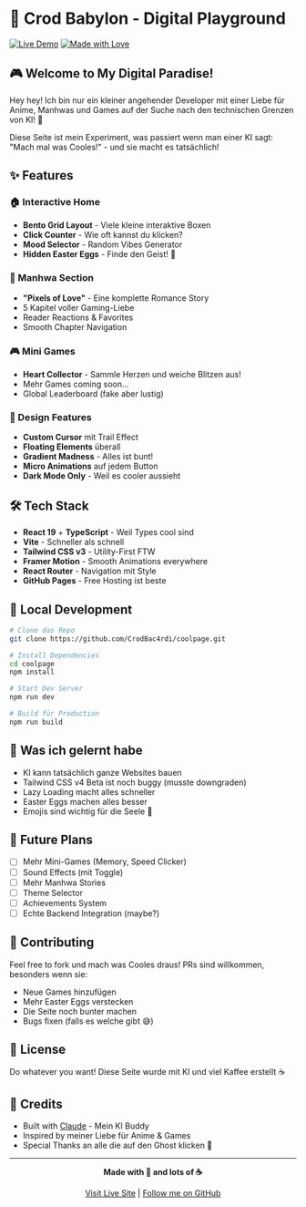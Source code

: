 # 🌟 Crod Babylon - Digital Playground

[![Live Demo](https://img.shields.io/badge/Live-Demo-ff69b4?style=for-the-badge)](https://crodbac4rdi.github.io/coolpage/)
[![Made with Love](https://img.shields.io/badge/Made%20with-💜-purple?style=for-the-badge)](https://github.com/CrodBac4rdi)

## 🎮 Welcome to My Digital Paradise!

Hey hey! Ich bin nur ein kleiner angehender Developer mit einer Liebe für Anime, Manhwas und Games auf der Suche nach den technischen Grenzen von KI! 🚀

Diese Seite ist mein Experiment, was passiert wenn man einer KI sagt: "Mach mal was Cooles!" - und sie macht es tatsächlich! 

## ✨ Features

### 🏠 Interactive Home
- **Bento Grid Layout** - Viele kleine interaktive Boxen
- **Click Counter** - Wie oft kannst du klicken?
- **Mood Selector** - Random Vibes Generator
- **Hidden Easter Eggs** - Finde den Geist! 👻

### 📖 Manhwa Section
- **"Pixels of Love"** - Eine komplette Romance Story
- 5 Kapitel voller Gaming-Liebe
- Reader Reactions & Favorites
- Smooth Chapter Navigation

### 🎮 Mini Games
- **Heart Collector** - Sammle Herzen und weiche Blitzen aus!
- Mehr Games coming soon...
- Global Leaderboard (fake aber lustig)

### 🎨 Design Features
- **Custom Cursor** mit Trail Effect
- **Floating Elements** überall
- **Gradient Madness** - Alles ist bunt!
- **Micro Animations** auf jedem Button
- **Dark Mode Only** - Weil es cooler aussieht

## 🛠️ Tech Stack

- **React 19** + **TypeScript** - Weil Types cool sind
- **Vite** - Schneller als schnell
- **Tailwind CSS v3** - Utility-First FTW
- **Framer Motion** - Smooth Animations everywhere
- **React Router** - Navigation mit Style
- **GitHub Pages** - Free Hosting ist beste

## 🚀 Local Development

```bash
# Clone das Repo
git clone https://github.com/CrodBac4rdi/coolpage.git

# Install Dependencies
cd coolpage
npm install

# Start Dev Server
npm run dev

# Build für Production
npm run build
```

## 📝 Was ich gelernt habe

- KI kann tatsächlich ganze Websites bauen
- Tailwind CSS v4 Beta ist noch buggy (musste downgraden)
- Lazy Loading macht alles schneller
- Easter Eggs machen alles besser
- Emojis sind wichtig für die Seele 💜

## 🎯 Future Plans

- [ ] Mehr Mini-Games (Memory, Speed Clicker)
- [ ] Sound Effects (mit Toggle)
- [ ] Mehr Manhwa Stories
- [ ] Theme Selector
- [ ] Achievements System
- [ ] Echte Backend Integration (maybe?)

## 🤝 Contributing

Feel free to fork und mach was Cooles draus! PRs sind willkommen, besonders wenn sie:
- Neue Games hinzufügen
- Mehr Easter Eggs verstecken
- Die Seite noch bunter machen
- Bugs fixen (falls es welche gibt 😅)

## 📜 License

Do whatever you want! Diese Seite wurde mit KI und viel Kaffee erstellt ☕

## 🙏 Credits

- Built with [Claude](https://claude.ai) - Mein KI Buddy
- Inspired by meiner Liebe für Anime & Games
- Special Thanks an alle die auf den Ghost klicken 👻

---

<div align="center">

**Made with 💜 and lots of ☕**

[Visit Live Site](https://crodbac4rdi.github.io/coolpage/) | [Follow me on GitHub](https://github.com/CrodBac4rdi)

</div>
